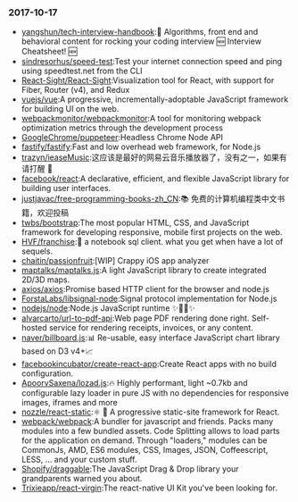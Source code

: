 ### 2017-10-17 
* [yangshun/tech-interview-handbook](https://github.com//yangshun/tech-interview-handbook):💯 Algorithms, front end and behavioral content for rocking your coding interview 🆕 Interview Cheatsheet! 🆕 
* [sindresorhus/speed-test](https://github.com//sindresorhus/speed-test):Test your internet connection speed and ping using speedtest.net from the CLI 
* [React-Sight/React-Sight](https://github.com//React-Sight/React-Sight):Visualization tool for React, with support for Fiber, Router (v4), and Redux 
* [vuejs/vue](https://github.com//vuejs/vue):A progressive, incrementally-adoptable JavaScript framework for building UI on the web. 
* [webpackmonitor/webpackmonitor](https://github.com//webpackmonitor/webpackmonitor):A tool for monitoring webpack optimization metrics through the development process 
* [GoogleChrome/puppeteer](https://github.com//GoogleChrome/puppeteer):Headless Chrome Node API 
* [fastify/fastify](https://github.com//fastify/fastify):Fast and low overhead web framework, for Node.js 
* [trazyn/ieaseMusic](https://github.com//trazyn/ieaseMusic):这应该是最好的网易云音乐播放器了，没有之一，如果有请打醒 🤘 
* [facebook/react](https://github.com//facebook/react):A declarative, efficient, and flexible JavaScript library for building user interfaces. 
* [justjavac/free-programming-books-zh_CN](https://github.com//justjavac/free-programming-books-zh_CN):📚 免费的计算机编程类中文书籍，欢迎投稿 
* [twbs/bootstrap](https://github.com//twbs/bootstrap):The most popular HTML, CSS, and JavaScript framework for developing responsive, mobile first projects on the web. 
* [HVF/franchise](https://github.com//HVF/franchise):🍟 a notebook sql client. what you get when have a lot of sequels. 
* [chaitin/passionfruit](https://github.com//chaitin/passionfruit):[WIP] Crappy iOS app analyzer 
* [maptalks/maptalks.js](https://github.com//maptalks/maptalks.js):A light JavaScript library to create integrated 2D/3D maps. 
* [axios/axios](https://github.com//axios/axios):Promise based HTTP client for the browser and node.js 
* [ForstaLabs/libsignal-node](https://github.com//ForstaLabs/libsignal-node):Signal protocol implementation for Node.js 
* [nodejs/node](https://github.com//nodejs/node):Node.js JavaScript runtime ✨🐢🚀✨ 
* [alvarcarto/url-to-pdf-api](https://github.com//alvarcarto/url-to-pdf-api):Web page PDF rendering done right. Self-hosted service for rendering receipts, invoices, or any content. 
* [naver/billboard.js](https://github.com//naver/billboard.js):📊 Re-usable, easy interface JavaScript chart library based on D3 v4+📈 
* [facebookincubator/create-react-app](https://github.com//facebookincubator/create-react-app):Create React apps with no build configuration. 
* [ApoorvSaxena/lozad.js](https://github.com//ApoorvSaxena/lozad.js):🔥 Highly performant, light ~0.7kb and configurable lazy loader in pure JS with no dependencies for responsive images, iframes and more 
* [nozzle/react-static](https://github.com//nozzle/react-static):⚛️ 🚀 A progressive static-site framework for React. 
* [webpack/webpack](https://github.com//webpack/webpack):A bundler for javascript and friends. Packs many modules into a few bundled assets. Code Splitting allows to load parts for the application on demand. Through "loaders," modules can be CommonJs, AMD, ES6 modules, CSS, Images, JSON, Coffeescript, LESS, ... and your custom stuff. 
* [Shopify/draggable](https://github.com//Shopify/draggable):The JavaScript Drag & Drop library your grandparents warned you about. 
* [Trixieapp/react-virgin](https://github.com//Trixieapp/react-virgin):The react-native UI Kit you've been looking for. 
